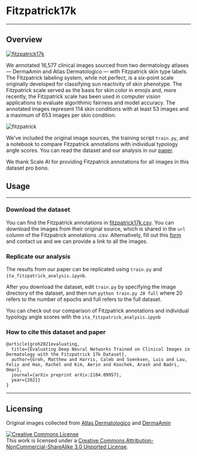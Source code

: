 # Fitzpatrick17k

------------

## Overview
[![fitzpatrick17k](https://pbs.twimg.com/media/E4QqXfQUYAEfNco?format=jpg&name=large)](youtu.be/bizJpy5VQmQ)

We annotated 16,577 clinical images sourced from two dermatology atlases — DermaAmin and Atlas Dermatologico — with Fitzpatrick skin type labels. The Fitzpatrick labeling system, while not perfect, is a six-point scale originally developed for classifying sun reactivity of skin phenotype. The Fitzpatrick scale served as the basis for skin color in emojis and, more recently, the Fitzpatrick scale has been used in computer vision applications to evaluate algorithmic fairness and model accuracy. The annotated images represent 114 skin conditions with at least 53 images and a maximum of 653 images per skin condition. 

![fitzpatrick](https://www.datocms-assets.com/45562/1623693822-blogmitskintypes01.png)


We've included the original image sources, the training script `train.py`, and a notebook to compare Fitzpatrick annotations with individual typology angle scores. You can read the dataset and our analysis in our [paper](https://arxiv.org/abs/2104.09957).

We thank Scale AI for providing Fitzpatrick annotations for all images in this dataset pro bono.

## Usage

------------

### Download the dataset

You can find the Fitzpatrick annotations in [fitzpatrick17k.csv](https://github.com/mattgroh/fitzpatrick17k/blob/main/fitzpatrick17k.csv). You can download the images from their original source, which is shared in the `url` column of the Fitzpatrick annotations .csv. Alternatively, fill out this [form](https://forms.gle/4fS35Kg8x9pkG2Bn9) and contact us and we can provide a link to all the images. 

### Replicate our analysis

The results from our paper can be replicated using `train.py` and `ita_fitzpatrick_analysis.ipynb`.

After you download the dataset, edit `train.py` by specifying the image directory of the dataset, and then run ```python train.py 20 full``` where 20 refers to the number of epochs and full refers to the full dataset.

You can check out our comparison of Fitzpatrick annotations and individual typology angle scores with the `ita_fitzpatrick_analysis.ipynb`

### How to cite this dataset and paper
```
@article{groh2021evaluating,
  title={Evaluating Deep Neural Networks Trained on Clinical Images in Dermatology with the Fitzpatrick 17k Dataset},
  author={Groh, Matthew and Harris, Caleb and Soenksen, Luis and Lau, Felix and Han, Rachel and Kim, Aerin and Koochek, Arash and Badri, Omar},
  journal={arXiv preprint arXiv:2104.09957},
  year={2021}
}
```

------------
## Licensing

Original images collected from [Atlas Dermatologico](http://atlasdermatologico.com.br/) and [DermaAmin](https://www.dermaamin.com/site/)

<a rel="license" href="http://creativecommons.org/licenses/by-nc-sa/3.0/"><img alt="Creative Commons License" style="border-width:0" src="https://i.creativecommons.org/l/by-nc-sa/3.0/88x31.png" /></a><br />This work is licensed under a <a rel="license" href="http://creativecommons.org/licenses/by-nc-sa/3.0/">Creative Commons Attribution-NonCommercial-ShareAlike 3.0 Unported License</a>.
